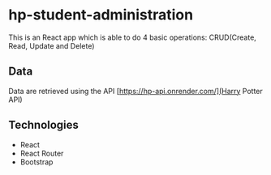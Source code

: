 # hp-student-administration

 This is an React app which is able to do 4 basic operations: CRUD(Create, Read, Update and Delete)

## Data
 Data are retrieved using the API [https://hp-api.onrender.com/](Harry Potter API)

## Technologies

 - React
 - React Router
 - Bootstrap
